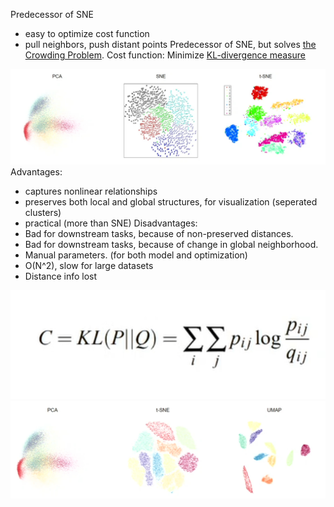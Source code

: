 Predecessor of SNE
- easy to optimize cost function
- pull neighbors, push distant points 
Predecessor of SNE, but solves [the Crowding Problem](Crowding%20Problem.md).
Cost function: Minimize [KL-divergence measure](KL-divergence%20measure.md)

![](../../attachments/image/t-Distributed%20Stochastic%20Neighbor%20Embedding-1737835518080.jpeg)Advantages:
- captures nonlinear relationships
- preserves both local and global structures, for visualization (seperated clusters)
- practical (more than SNE)
Disadvantages:
- Bad for downstream tasks, because of non-preserved distances.
- Bad for downstream tasks, because of change in global neighborhood.
- Manual parameters. (for both model and optimization)
- O(N^2), slow for large datasets
- Distance info lost

![](../../attachments/image/t-Distributed%20Stochastic%20Neighbor%20Embedding-1737835890078.jpeg)![](../../attachments/image/t-Distributed%20Stochastic%20Neighbor%20Embedding-1737837009419.jpeg)
